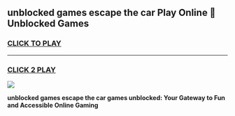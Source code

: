 
## unblocked games escape the car Play Online 👋 Unblocked Games
<h3>
<a href="https://premium.freeplayer.one?title=unblocked_games_escape_the_car&ref=19F">CLICK TO PLAY</a></h3>
<hr>

<h3>
<a href="https://premium.freeplayer.one?title=unblocked_games_escape_the_car&ref=19F">CLICK 2 PLAY</a>
  
</h3>

<a href="https://premium.freeplayer.one?title=unblocked_games_escape_the_car&ref=19F"><img src="https://clearcache.store/games.png"></a>


**unblocked games escape the car games unblocked: Your Gateway to Fun and Accessible Online Gaming**
